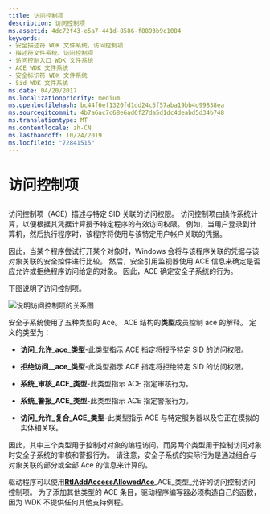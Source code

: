 ```yaml
---
title: 访问控制项
description: 访问控制项
ms.assetid: 4dc72f43-e5a7-441d-8586-f8893b9c1084
keywords:
- 安全描述符 WDK 文件系统，访问控制项
- 描述符文件系统、访问控制项
- 访问控制入口 WDK 文件系统
- ACE WDK 文件系统
- 安全标识符 WDK 文件系统
- Sid WDK 文件系统
ms.date: 04/20/2017
ms.localizationpriority: medium
ms.openlocfilehash: bc44f6ef1320fd1dd24c5f57aba19bb4d99838ea
ms.sourcegitcommit: 4b7a6ac7c68e6ad6f27da5d1dc4deabd5d34b748
ms.translationtype: MT
ms.contentlocale: zh-CN
ms.lasthandoff: 10/24/2019
ms.locfileid: "72841515"
---
```

# <a name="access-control-entry"></a>访问控制项


## <span id="ddk_access_control_entry_if"></span><span id="DDK_ACCESS_CONTROL_ENTRY_IF"></span>


访问控制项（ACE）描述与特定 SID 关联的访问权限。 访问控制项由操作系统计算，以便根据其凭据计算授予特定程序的有效访问权限。 例如，当用户登录到计算机，然后执行程序时，该程序将使用与该特定用户帐户关联的凭据。

因此，当某个程序尝试打开某个对象时，Windows 会将与该程序关联的凭据与该对象关联的安全控件进行比较。 然后，安全引用监视器使用 ACE 信息来确定是否应允许或拒绝程序访问给定的对象。 因此，ACE 确定安全子系统的行为。

下图说明了访问控制项。

![说明访问控制项的关系图](images/fssecurity-04.png)

安全子系统使用了五种类型的 Ace。 ACE 结构的**类型**成员控制 ace 的解释。 定义的类型为：

-   **访问\_允许\_ace\_类型**-此类型指示 ACE 指定将授予特定 SID 的访问权限。

-   **拒绝访问\_\_ace\_类型**-此类型指示 ACE 指定将拒绝特定 SID 的访问权限。

-   **系统\_审核\_ACE\_类型**-此类型指示 ACE 指定审核行为。

-   **系统\_警报\_ACE\_类型**-此类型指示 ACE 指定警报行为。

-   **访问\_允许\_复合\_ACE\_类型**-此类型指示 ACE 与特定服务器以及它正在模拟的实体相关联。

因此，其中三个类型用于控制对对象的编程访问，而另两个类型用于控制访问对象时安全子系统的审核和警报行为。 请注意，安全子系统的实际行为是通过组合与对象关联的部分或全部 Ace 的信息来计算的。

驱动程序可以使用[**RtlAddAccessAllowedAce**](https://docs.microsoft.com/windows-hardware/drivers/ddi/ntifs/nf-ntifs-rtladdaccessallowedace)\_ACE\_类型\_允许的访问控制访问控制项。 为了添加其他类型的 ACE 条目，驱动程序编写器必须构造自己的函数，因为 WDK 不提供任何其他支持例程。

 

 




